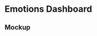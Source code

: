 # Emotions Dashboard

## Mockup
[moockup]: https://github.com/milesccoleman/emotionsdashboard/blob/master/Presentation1.png?raw=true

